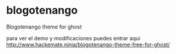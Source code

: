 # blogotenango
Blogotenango theme for ghost

para ver el demo y modificaciones puedes entrar aquí http://www.hackemate.ninja/blogotenango-theme-free-for-ghost/
